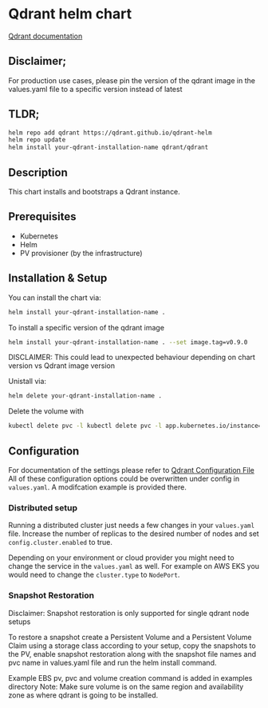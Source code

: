 # Qdrant helm chart

[Qdrant documentation](https://qdrant.tech/documentation/) 


## Disclaimer;
For production use cases, please pin the version of the qdrant image in the values.yaml file to a specific version instead of latest

## TLDR;


```bash
helm repo add qdrant https://qdrant.github.io/qdrant-helm
helm repo update
helm install your-qdrant-installation-name qdrant/qdrant
```

## Description

This chart installs and bootstraps a Qdrant instance.


## Prerequisites

- Kubernetes
- Helm
- PV provisioner (by the infrastructure)

## Installation & Setup

You can install the chart via:

```bash
helm install your-qdrant-installation-name .
```

To install a specific version of the qdrant image
```bash
helm install your-qdrant-installation-name . --set image.tag=v0.9.0
```
DISCLAIMER: This could lead to unexpected behaviour depending on chart version vs Qdrant image version 

Unistall via:

```bash
helm delete your-qdrant-installation-name .
```

Delete the volume with

```bash
kubectl delete pvc -l kubectl delete pvc -l app.kubernetes.io/instance=your-qdrant-installation-name
```

## Configuration

For documentation of the settings please refer to [Qdrant Configuration File](https://github.com/qdrant/qdrant/blob/master/config/config.yaml)
All of these configuration options could be overwritten under config in `values.yaml`. 
A modifcation example is provided there.

### Distributed setup

Running a distributed cluster just needs a few changes in your `values.yaml` file.
Increase the number of replicas to the desired number of nodes and set `config.cluster.enabled` to true.

Depending on your environment or cloud provider you might need to change the service in the `values.yaml` as well.
For example on AWS EKS you would need to change the `cluster.type` to `NodePort`.

### Snapshot Restoration

Disclaimer: Snapshot restoration is only supported for single qdrant node setups

To restore a snapshot create a Persistent Volume and a Persistent Volume Claim using a storage class according to your setup, copy the snapshots to the PV, enable snapshot restoration along with the snapshot file names and pvc name in values.yaml file and run the helm install command.

Example EBS pv, pvc and volume creation command is added in examples directory
Note: Make sure volume is on the same region and availability zone as where qdrant is going to be installed.
